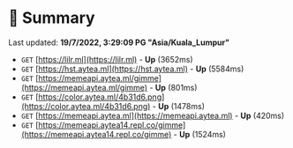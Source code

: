 # 📖 Summary
Last updated: **19/7/2022, 3:29:09 PG "Asia/Kuala_Lumpur"**

- `GET` [https://lilr.ml](https://lilr.ml) - **Up** (3652ms)
- `GET` [https://hst.aytea.ml](https://hst.aytea.ml) - **Up** (5584ms)
- `GET` [https://memeapi.aytea.ml/gimme](https://memeapi.aytea.ml/gimme) - **Up** (801ms)
- `GET` [https://color.aytea.ml/4b31d6.png](https://color.aytea.ml/4b31d6.png) - **Up** (1478ms)
- `GET` [https://memeapi.aytea.ml](https://memeapi.aytea.ml) - **Up** (420ms)
- `GET` [https://memeapi.aytea14.repl.co/gimme](https://memeapi.aytea14.repl.co/gimme) - **Up** (1524ms)
